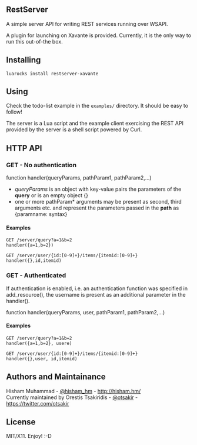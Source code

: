 RestServer
----------

A simple server API for writing REST services running over WSAPI.

A plugin for launching on Xavante is provided. Currently, it is the only way
to run this out-of-the box.

Installing
----------

    luarocks install restserver-xavante

Using
-----

Check the todo-list example in the `examples/` directory.
It should be easy to follow!

The server is a Lua script and the example client exercising the
REST API provided by the server is a shell script powered by Curl.

HTTP API
--------

### GET - No authentication

function handler(queryParams, pathParam1, pathParam2,...)

* _queryParams_ is an object with key-value pairs the parameters of the **query** or is an empty object {}
* one or more pathParam* arguments may be present as second, third arguments etc. and represent the parameters passed in the **path** as {paramname: syntax}

#### Examples

    GET /server/query?a=1&b=2
    handler({a=1,b=2})

    GET /server/user/{id:[0-9]+}/items/{itemid:[0-9]+}
    handler({},id,itemid)

### GET - Authenticated

If authentication is enabled, i.e. an authentication function was specified in add_resource(), the username is present as an additional parameter in the handler().

function handler(queryParams, user, pathParam1, pathParam2,...)

#### Examples 

    GET /server/query?a=1&b=2
    handler({a=1,b=2}, usere)

    GET /server/user/{id:[0-9]+}/items/{itemid:[0-9]+}
    handler({},user, id,itemid)


Authors and Maintainance
------------------------

Hisham Muhammad - [@hisham_hm](http://mastodon.social/@hisham_hm) - http://hisham.hm/  
Currently maintained by Orestis Tsakiridis - [@otsakir](https://fosstodon.org/@otsakir) - https://twitter.com/otsakir

License
-------

MIT/X11. Enjoy! :-D

